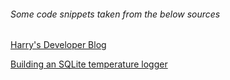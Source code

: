 
###### Some code snippets taken from the below sources
[Harry's Developer Blog](https://wingoodharry.wordpress.com/2015/01/05/raspberry-pi-temperature-sensor-web-server-part-2-setting-up-and-writing-to-a-mysql-database/)

[Building an SQLite temperature logger](http://raspberrywebserver.com/cgiscripting/rpi-temperature-logger/building-an-sqlite-temperature-logger.html)
